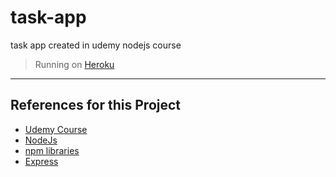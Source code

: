 # task-app
task app created in udemy nodejs course
> Running on [Heroku](https://guliany-chat-app.herokuapp.com/)
---
## References for this Project
* [Udemy Course](https://www.udemy.com/course/the-complete-nodejs-developer-course-2/)
* [NodeJs](https://nodejs.org/en/)
* [npm libraries](https://www.npmjs.com/)
* [Express](https://expressjs.com/)